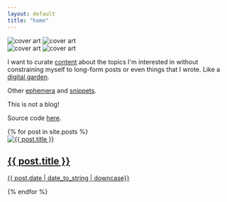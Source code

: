 ```yaml
---
layout: default
title: "home"
---
```

<script src="https://unpkg.com/masonry-layout@4/dist/masonry.pkgd.min.js"></script>
<script src="https://unpkg.com/imagesloaded@5/imagesloaded.pkgd.min.js"></script>

<div class="landing">
    <img src="{{ site.baseurl }}/assets/art/cover_light.jpg" alt="cover art" class="theme-image light-image">
    <img src="{{ site.baseurl }}/assets/art/cover_dark.jpg" alt="cover art" class="theme-image dark-image">
</div>

<div class="about">
  <img src="{{ site.baseurl }}/assets/art/pfp_light.png" alt="cover art" class="pfp-image light-image">
  <img src="{{ site.baseurl }}/assets/art/pfp_dark.png" alt="cover art" class="pfp-image dark-image">
  <div class="about-text">
    <p>I want to curate <a href="https://gwern.net/about#the-content">content</a> about the topics I'm interested in without constraining myself to long-form posts or even things that I wrote. Like a <a href="https://timrodenbroeker.de/digital-garden/">digital garden</a>.</p>
    <p>Other <a href="https://sites.google.com/view/myfuji/">ephemera</a> and <a href="https://www.are.na/keaton-elvins/channels">snippets</a>.</p>
    <p>This is not a blog!</p>
    <p>Source code <a href="https://github.com/keatonelvins/keatonelvins.github.io">here</a>.</p>
  </div>
</div>

<section id="posts">
  {% for post in site.posts %}
    <div class="post-widget">
      <a href="{{ post.url }}">
        <img src="{{ site.baseurl }}/assets/thumbnails/{{ post.image_name }}.jpg" alt="{{ post.title }}">
        <div class="post-info">
          <h2>{{ post.title }}</h2>
          <p>{{ post.date | date_to_string | downcase}}</p>
        </div>
      </a>
    </div>
  {% endfor %}
</section>

<script>
  var elem = document.querySelector('#posts');
  var msnry = new Masonry( elem, {
    itemSelector: '.post-widget',
    columnWidth: '.post-widget',
    percentPosition: true
  });

  var imgLoad = imagesLoaded(elem);
  imgLoad.on('done', function() {
    msnry.layout();

    document.querySelectorAll('.post-widget').forEach((post, index) => {
      setTimeout(() => {
        post.style.opacity = '1';
      }, index * 50);
    });
  });
</script>
